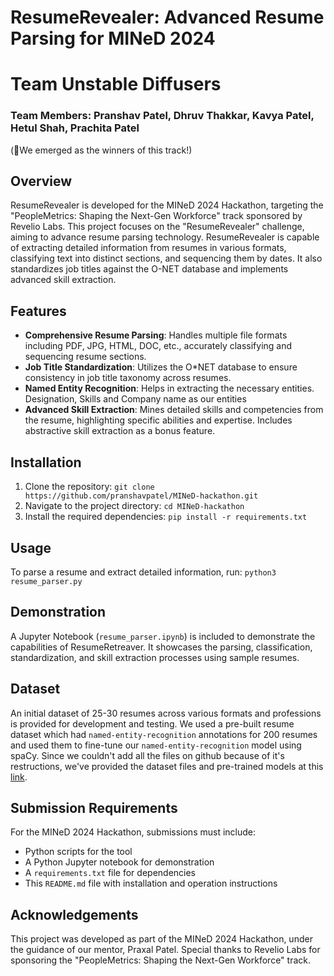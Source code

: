 # ResumeRevealer: Advanced Resume Parsing for MINeD 2024
# Team Unstable Diffusers
### Team Members: Pranshav Patel, Dhruv Thakkar, Kavya Patel, Hetul Shah, Prachita Patel
(🎉We emerged as the winners of this track!)
## Overview
ResumeRevealer is developed for the MINeD 2024 Hackathon, targeting the "PeopleMetrics: Shaping the Next-Gen Workforce" track sponsored by Revelio Labs. This project focuses on the "ResumeRevealer" challenge, aiming to advance resume parsing technology. ResumeRevealer is capable of extracting detailed information from resumes in various formats, classifying text into distinct sections, and sequencing them by dates. It also standardizes job titles against the O-NET database and implements advanced skill extraction.

## Features
- **Comprehensive Resume Parsing**: Handles multiple file formats including PDF, JPG, HTML, DOC, etc., accurately classifying and sequencing resume sections.
- **Job Title Standardization**: Utilizes the O*NET database to ensure consistency in job title taxonomy across resumes.
- **Named Entity Recognition**: Helps in extracting the necessary entities. Designation, Skills and Company name as our entities
- **Advanced Skill Extraction**: Mines detailed skills and competencies from the resume, highlighting specific abilities and expertise. Includes abstractive skill extraction as a bonus feature.

## Installation
1. Clone the repository:
`git clone https://github.com/pranshavpatel/MINeD-hackathon.git`
2. Navigate to the project directory:
`cd MINeD-hackathon`
3. Install the required dependencies:
`pip install -r requirements.txt`


## Usage
To parse a resume and extract detailed information, run:
`python3 resume_parser.py`

## Demonstration
A Jupyter Notebook (`resume_parser.ipynb`) is included to demonstrate the capabilities of ResumeRetreaver. It showcases the parsing, classification, standardization, and skill extraction processes using sample resumes.

## Dataset
An initial dataset of 25-30 resumes across various formats and professions is provided for development and testing. We used a pre-built resume dataset which had `named-entity-recognition` annotations for 200 resumes and used them to fine-tune our `named-entity-recognition` model using spaCy.
Since we couldn't add all the files on github because of it's restructions, we've provided the dataset files and pre-trained models at this [link](https://drive.google.com/drive/folders/1pdWNh0hcv6z_q8MG04dK4InaJHyC5ZFu?usp=sharing).

## Submission Requirements
For the MINeD 2024 Hackathon, submissions must include:
- Python scripts for the tool
- A Python Jupyter notebook for demonstration
- A `requirements.txt` file for dependencies
- This `README.md` file with installation and operation instructions


## Acknowledgements
This project was developed as part of the MINeD 2024 Hackathon, under the guidance of our mentor, Praxal Patel. Special thanks to Revelio Labs for sponsoring the "PeopleMetrics: Shaping the Next-Gen Workforce" track.


